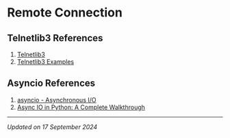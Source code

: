 # Remote Connection

## Telnetlib3 References

1. [Telnetlib3](https://github.com/jquast/telnetlib3/)
1. [Telnetlib3 Examples](https://stackoverflow.com/questions/75778543/python-telnetlib3-examples)

## Asyncio References

1. [asyncio - Asynchronous I/O](https://docs.python.org/3/library/asyncio.html)
1. [Async IO in Python: A Complete Walkthrough](https://realpython.com/async-io-python/)

***
*Updated on 17 September 2024*
